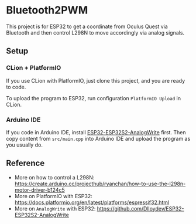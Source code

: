 # Bluetooth2PWM

This project is for ESP32 to get a coordinate from Oculus Quest via Bluetooth and then control L298N to move accordingly via analog signals.

## Setup

### CLion + PlatformIO

If you use CLion with PlatformIO, just clone this project, and you are ready to code.

To upload the program to ESP32, run configuration `PlatformIO Upload` in CLion.

### Arduino IDE

If you code in Arduino IDE, install [ESP32-ESP32S2-AnalogWrite](https://github.com/Dlloydev/ESP32-ESP32S2-AnalogWrite) first. Then copy content from `src/main.cpp` into Arduino IDE and upload the program as you usually do.

## Reference

- More on how to control a L298N: https://create.arduino.cc/projecthub/ryanchan/how-to-use-the-l298n-motor-driver-b124c5
- More on PlatformIO with ESP32: https://docs.platformio.org/en/latest/platforms/espressif32.html
- More on `AnalogWrite` with ESP32: https://github.com/Dlloydev/ESP32-ESP32S2-AnalogWrite
